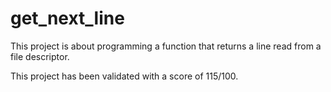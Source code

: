 # get_next_line

This project is about programming a function that returns a line
read from a file descriptor.

This project has been validated with a score of 115/100.
